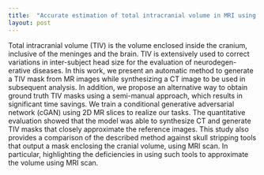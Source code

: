 ```yaml
---
title:  "Accurate estimation of total intracranial volume in MRI using a multi-tasked image-to-image translation network"
layout: post
---
```


Total intracranial volume (TIV) is the volume enclosed inside the cranium, inclusive of the meninges and the brain.
TIV is extensively used to correct variations in inter-subject head size for the evaluation of neurodegen- erative diseases. 
In this work, we present an automatic method to generate a TIV mask from MR images while synthesizing a CT image to be used in subsequent analysis. 
In addition, we propose an alternative way to obtain ground truth TIV masks using a semi-manual approach, which results in significant time savings. 
We train a conditional generative adversarial network (cGAN) using 2D MR slices to realize our tasks. 
The quantitative evaluation showed that the model was able to synthesize CT and generate TIV masks that closely approximate the reference images. 
This study also provides a comparison of the described method against skull stripping tools that output a mask enclosing the cranial volume, using MRI scan. 
In particular, highlighting the deficiencies in using such tools to approximate the volume using MRI scan.
